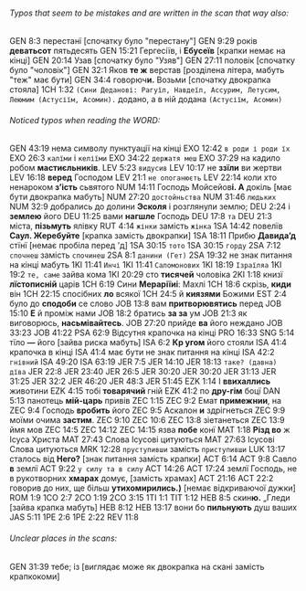 ###### Typos that seem to be mistakes and are written in the scan that way also:
GEN 8:3 перестанї [спочатку було "перестану"]
GEN 9:29 років **деватьсот** пятьдесять
GEN 15:21 Гергесіїв, і **Ебусеїв** [крапки немає на кінці]
GEN 20:14 Узав [спочатку було "Узяв"]
GEN 27:11 половік [спочатку було "чоловік"]
GEN 32:1 Яков **те ж** верстав [розділена літера, мабуть "теж" має бути]
GEN 34:4 говорюч**и.** Возьми [спочатку двокрапка стояла]
1CH 1:32 `(Сини Деданові: Рагуїл, Навдеїл, Ассурим, Летусим, Леюмим (Астусіїм, Асомин).` додано, а в ній додана `(Астусіїм, Асомин)`

###### Noticed typos when reading the WORD:
GEN 43:19 нема символу пунктуації на кінці
EXO 12:42 `в роди і роди їх`
EXO 26:3 `калїми` і `келіїми`
EXO 34:22 `держатя меш`
EXO 37:29 на кадило робом **мастиєльників**.
LEV 5:23 `видусив`
LEV 10:17 не **ззїли** ви жертви
LEV 16:18 **веред** Господом
LEV 21:1 `не опоганюєть`
LEV 22:14 коли хто ненароком **зʼість** сьвятого
NUM 14:11 Господь Мойсейов**і. А** докіль [має бути двокрапка мабуть]
NUM 27:20 `достойньства`
NUM 31:46 `людьких`
NUM 32:9 добрались до долини **Эсколя** і розглянули землю;
DEU 2:24 і **землею** його
DEU 11:25 вами **нагшле** Господь
DEU 17:8 `та`
DEU 21:3 міста, **пізьмуть** ялівку
RUT 4:14 `жінки` замість `жінка`
1SA 14:42 повелїв **Саул. Жеребуйте** [крапка замість двокрапки]
1SA 18:11 Прибю **Давидаʼд** стїнї [немає пробіла перед 'д]
1SA 30:15 `тото`
1SA 30:15 `горду`
2SA 7:12 `спочнеш` замість `спочинеш`
2SA 8:1 `данини (Гет)`
2SA 19:32 не знак питання на кінці мабуть
1KI 11:41 `Инчі`
1KI 11:41 `Саломонових`
1KI 18:19 `Ізраїляа`
1KI 19:2 `те, саме` зайва кома
1KI 20:29 сто **тисячей** чоловіка
2KI 1:18 книзї **лїстописній** царів
1CH 6:19 Сини **Мераріїиі**: Махлі
1CH 18:6 скрізь, **киди** він
1CH 22:15 спосібних **ло** всякої
1CH 24:5 й **киязями** Божими
EST 2:4 було до **сподоби** се слово
JOB 13:8 вам **притворювятись** перед
JOB 15:10 **Е** й проміж нами
JOB 18:2 братись **за за** ум
JOB 21:3 як виговорюсь, **насьмівайтесь**.
JOB 27:20 прийде **ва** його неждано
JOB 33:23
JOB 41:22
PSA 62:9 Відсутня крапочка на кінці
PRO 16:33
SNG 5:14 тїло **—** його [зайва риска мабуть]
ISA 6:2 **Кр угом** його стояли
ISA 41:4 крапочка в кінці
ISA 41:4 має бути не знак питання на кінці
ISA 42:2 `гнівний`
ISA 49:20
ISA 63:19
JER 7:5
JER 14:10
JER 18:13 `таке? (давна) дїва`
JER 22:8
JER 23:40
JER 26:5
JER 30:20
JER 30:20
JER 31:13
JER 31:25
JER 32:2
JER 46:20
JER 48:3
JER 51:45
EZK 1:14 І **ввихаллись** животини
EZK 4:15 тобі **товарячий** гній
EZK 41:2 по **дру-гім** боцї
DAN 5:13 панотець **мій-царь** привів
ZEC 1:15
ZEC 9:2 Емат **примежнии**, на
ZEC 9:4 Господь **вробить** його
ZEC 9:5 Аскалон **и** здрігнеться
ZEC 9:9 моїми очима **застим**.
ZEC 9:10
ZEC 10:6
ZEC 13:8 зіетанеться
ZEC 13:9 ймя мов
ZEC 14:5
ZEC 14:12
ZEC 14:15 язва **побе** конї
MAT 1:18 **Різд во** ж Ісуса Христа
MAT 27:43 Слова Ісусові цитуються
MAT 27:63 Ісусові Слова цитуються
MRK 12:28 `пруступивши` замість `приступивши`
LUK 13:17 сталось від **Него?** [знак питання замість крапки]
ACT 6:14
ACT 9:8 Савло **в** землї
ACT 9:22 `у силу та в силу`
ACT 14:26
ACT 17:24 землї Господь, не в рукотворних **хмарах** домує, [замість храмах]
ACT 21:16
ACT 22:2 говорив до них, ще більш **утихомирились.)** [немає відкриваючої дужки]
ROM 1:9
1CO 2:7
2CO 1:19
2CO 3:15
1TI 1:1
TIT 1:12
HEB 8:5 скин**ю.** „Гледи [зайва крапка мабуть]
HEB 8:12
HEB 13:17 вони бо **пильнують** душ ваших
JAS 5:11
1PE 2:6
1PE 2:22
REV 11:8

###### Unclear places in the scans:
GEN 31:39 тебе; із [виглядає може як двокрапка на скані замість крапкокоми]